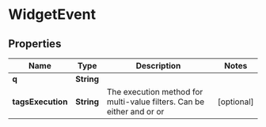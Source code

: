 

# WidgetEvent

## Properties

Name | Type | Description | Notes
------------ | ------------- | ------------- | -------------
**q** | **String** |  | 
**tagsExecution** | **String** | The execution method for multi-value filters. Can be either and or or |  [optional]



